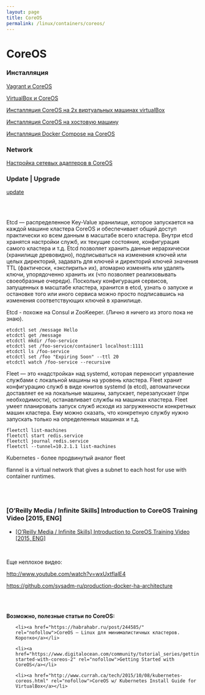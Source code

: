 ```yaml
---
layout: page
title: CoreOS
permalink: /linux/containers/coreos/
---
```



# CoreOS

### Инсталляция

[Vagrant и CoreOS](/linux/containers/coreos/installation/vagrant-coreos/)  

[VirtualBox и CoreOS](/linux/containers/coreos/installation/virtualbox-coreos/)

[Инсталляция CoreOS на 2х виртуальных машинах virtualBox](/linux/containers/coreos/installation/virtualbox-coreos-2-machines/)

[Инсталляция CoreOS на хостовую машину](/linux/containers/coreos/installation/on-host-machine/)

[Инсталляция Docker Compose на CoreOS](/linux/containers/coreos/installation/docker-compose/)


### Network

[Настройка сетевых адаптеров в CoreOS](/linux/containers/coreos/network/)


### Update | Upgrade

[update](/linux/containers/coreos/update/)


<br/><br/>

Etcd — распределенное Key-Value хранилище, которое запускается на каждой машине кластера CoreOS и обеспечивает общий доступ практически ко всем данным в масштабе всего кластера. Внутри etcd хранятся настройки служб, их текущие состояние, конфигурация самого кластера и т.д. Etcd позволяет хранить данные иерархически (хранилище древовидно), подписываться на изменения ключей или целых директорий, задавать для ключей и директорий ключей значения TTL (фактически, «экспирить» их), атомарно изменять или удалять ключи, упорядоченно хранить их (что позволяет реализовывать своеобразные очереди). Поскольку конфигурация сервисов, запущенных в масштабе кластера, хранится в etcd, узнать о запуске и остановке того или иного сервиса можно просто подписавшись на изменения соответствующих ключей в хранилище.

Etcd - похоже на Consul и ZooKeeper. (Лично я ничего из этого пока не знаю).

    etcdctl set /message Hello
    etcdctl get /message
    etcdctl mkdir /foo-service
    etcdctl set /foo-service/container1 localhost:1111
    etcdctl ls /foo-service
    etcdctl set /foo "Expiring Soon" --ttl 20
    etcdctl watch /foo-service --recursive


Fleet — это «надстройка» над systemd, которая переносит управление службами с локальной машины на уровень кластера. Fleet хранит конфигурацию служб в виде юнитов systemd (в etcd), автоматически доставляет ее на локальные машины, запускает, перезапускает (при необходимости), останавливает службы на машинах кластера. Fleet умеет планировать запуск служб исходя из загруженности конкретных машин кластера. Ему можно сказать, что конкретную службу нужно запускать только на определенных машинах и т.д.

    fleetctl list-machines
    fleetctl start redis.service
    fleetctl journal redis.service
    fleetctl --tunnel=10.2.1.1 list-machines



Kubernetes - более продвинутый аналог fleet  

flannel is a virtual network that gives a subnet to each host for use with container runtimes.

<br/><br/>


### [O’Reilly Media / Infinite Skills] Introduction to CoreOS Training Video [2015, ENG]

<ul>
    <li><a href="/linux/containers/coreos/02_Introduction_to_CoreOS Training_Video/">[O’Reilly Media / Infinite Skills] Introduction to CoreOS Training Video [2015, ENG]</a></li>
</ul>


<br/>

Еще неплохое видео:

http://www.youtube.com/watch?v=wxUxtflalE4

https://github.com/sysadm-ru/production-docker-ha-architecture




<br/><br/>

**Возможно, полезные статьи по CoreOS:**


<ul>

    <li><a href="https://habrahabr.ru/post/244585/" rel="nofollow">CoreOS — Linux для минималистичных кластеров. Коротко</a></li>

    <li><a href="https://www.digitalocean.com/community/tutorial_series/getting-started-with-coreos-2" rel="nofollow">Getting Started with CoreOS</a></li>

    <li><a href="http://www.currah.ca/tech/2015/10/08/kubernetes-coreos.html" rel="nofollow">CoreOS w/ Kubernetes Install Guide for VirtualBox</a></li>

</ul>
